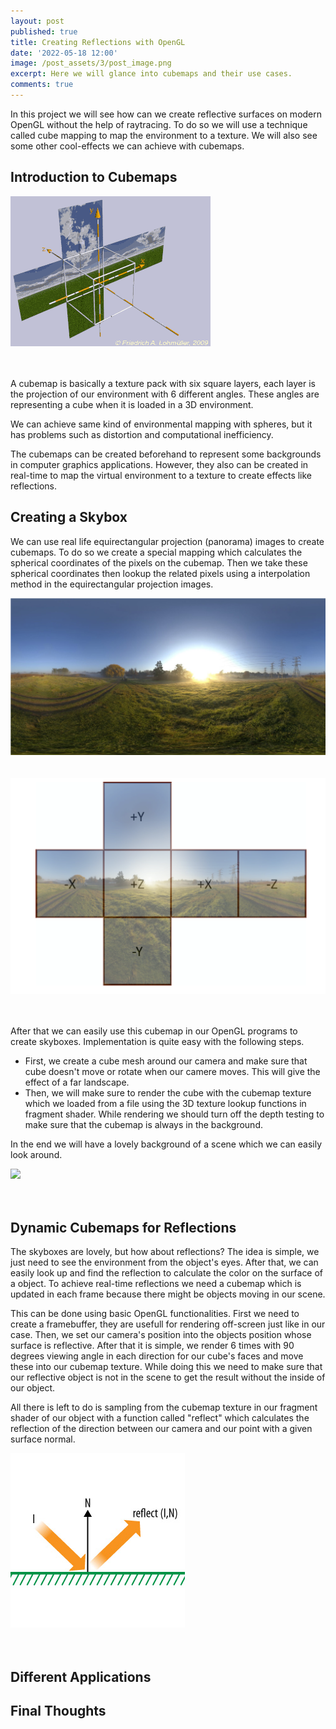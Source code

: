 ```yaml
---
layout: post
published: true
title: Creating Reflections with OpenGL
date: '2022-05-18 12:00'
image: /post_assets/3/post_image.png
excerpt: Here we will glance into cubemaps and their use cases.
comments: true
---
```

In this project we will see how can we create reflective surfaces on modern OpenGL without the help of raytracing. To do so we will use a technique called cube mapping to map the environment to a texture. We will also see some other cool-effects we can achieve with cubemaps.

## Introduction to Cubemaps

<div class="fig figcenter fighighlight">
  <img src="/post_assets/3/cubemap.gif">
  <div class="figcaption"><br><br>
  </div>
</div>

A cubemap is basically a texture pack with six square layers, each layer is the projection of our environment with 6 different angles. These angles are representing a cube when it is loaded in a 3D environment. 

We can achieve same kind of environmental mapping with spheres, but it has problems such as distortion and computational inefficiency. 

The cubemaps can be created beforehand to represent some backgrounds in computer graphics applications. However, they also can be created in real-time to map the virtual environment to a texture to create effects like reflections. 

## Creating a Skybox

We can use real life equirectangular projection (panorama) images to create cubemaps. To do so we create a special mapping which calculates the spherical coordinates of the pixels on the cubemap. Then we take these spherical coordinates then lookup the related pixels using a interpolation method in the equirectangular projection images.

<div class="fig figcenter fighighlight">
  <img src="/post_assets/3/hdr.png">
  <div class="figcaption"><br><br>
  </div>
</div>

<div class="fig figcenter fighighlight">
  <img src="/post_assets/3/tocubemap.png">
  <div class="figcaption"><br><br>
  </div>
</div>

After that we can easily use this cubemap in our OpenGL programs to create skyboxes. Implementation is quite easy with the following steps.
- First, we create a cube mesh around our camera and make sure that cube doesn't move or rotate when our camere moves. This will give the effect of a far landscape.
- Then, we will make sure to render the cube with the cubemap texture which we loaded from a file using the 3D texture lookup functions in fragment shader. While rendering we should turn off the depth testing to make sure that the cubemap is always in the background.

In the end we will have a lovely background of a scene which we can easily look around.

<div class="fig figcenter fighighlight">
  <img src="/post_assets/3/cubemaprotate.gif">
  <div class="figcaption"><br><br>
  </div>
</div>


## Dynamic Cubemaps for Reflections

The skyboxes are lovely, but how about reflections? The idea is simple, we just need to see the environment from the object's eyes. After that, we can easily look up and find the reflection to calculate the color on the surface of a object. To achieve real-time reflections we need a cubemap which is updated in each frame because there might be objects moving in our scene. 

This can be done using basic OpenGL functionalities. First we need to create a framebuffer, they are usefull for rendering off-screen just like in our case. Then, we set our camera's position into the objects position whose surface is reflective. After that it is simple, we render 6 times with 90 degrees viewing angle in each direction for our cube's faces and move these into our cubemap texture. While doing this we need to make sure that our reflective object is not in the scene to get the result without the inside of our object.

All there is left to do is sampling from the cubemap texture in our fragment shader of our object with a function called "reflect" which calculates the reflection of the direction between our camera and our point with a given surface normal.

<div class="fig figcenter fighighlight">
  <img src="/post_assets/3/reflect.jpg">
  <div class="figcaption"><br><br>
  </div>
</div>

## Different Applications

## Final Thoughts
